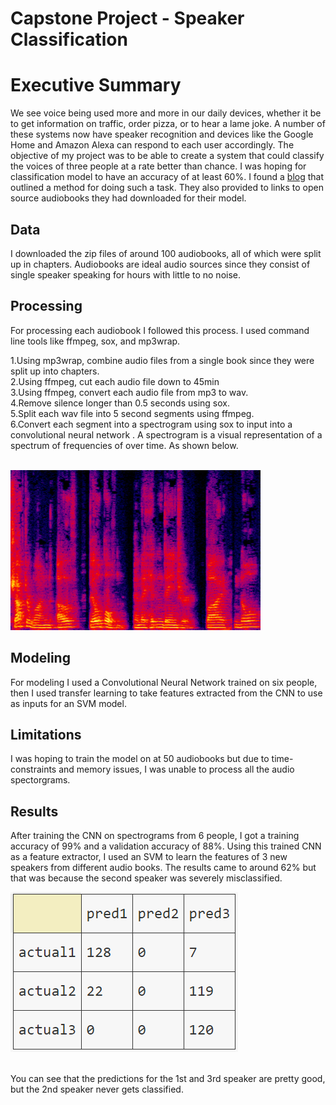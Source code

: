 # Capstone Project - Speaker Classification

# Executive Summary
We see voice being used more and more in our daily devices, whether it be to get information on traffic, order pizza, or to hear a lame joke. A number of these systems now have speaker recognition and devices like the Google Home and Amazon Alexa can respond to each user accordingly.
The objective of my project was to be able to create a system that could classify the voices of three people at a rate better than chance. I was hoping for classification model to have an accuracy of at least 60%. 
 I found a [blog](https://towardsdatascience.com/automatic-speaker-recognition-using-transfer-learning-6fab63e34e74) that outlined a method for doing such a task. They also provided to links to open source audiobooks they had downloaded for their model.

## Data
I downloaded the zip files of around 100 audiobooks, all of which were split up in chapters. Audiobooks are ideal audio sources since they consist of single speaker speaking for hours with little to no noise.
    
## Processing
For processing each audiobook I followed this process. I used command line tools like ffmpeg, sox, and mp3wrap.

1.Using mp3wrap, combine audio files from a single book since they were split up into chapters.<br>
2.Using ffmpeg, cut each audio file down to 45min<br>
3.Using ffmpeg, convert each audio file from mp3 to wav.<br>
4.Remove silence longer than 0.5 seconds using sox.<br>
5.Split each wav file into 5 second segments using ffmpeg.<br>
6.Convert each segment into a spectrogram using sox to input into a convolutional neural network . A spectrogram is a visual representation of a spectrum of frequencies of over time. As shown below.<br>
<br>

<img src="ex_spec.png" width="400" height="256"></img>
    
## Modeling
For modeling I used a Convolutional Neural Network trained on six people, then I used transfer learning to take features extracted from the CNN to use as inputs for an SVM model. 

## Limitations
I was hoping to train the model on at 50 audiobooks but due to time-constraints and memory issues, I was unable to process all the audio spectorgrams. 

## Results
After training the CNN on spectrograms from 6 people, I got a training accuracy of 99% and a validation accuracy of 88%. 
Using this trained CNN as a feature extractor, I used an SVM to learn the features of 3 new speakers from different audio books. The results came to around 62% but that was because the second speaker was severely misclassified. <br>

<img src="conf.PNG"></img>    
<br>

You can see that the predictions for the 1st and 3rd speaker are pretty good, but the 2nd speaker never gets classified.
    
    
    
